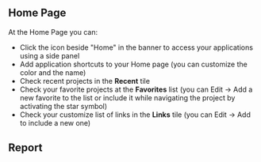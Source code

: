 ## Home Page

At the Home Page you can:

* Click the icon beside "Home" in the banner to access your applications using a side panel
* Add application shortcuts to your Home page (you can customize the color and the name)
* Check recent projects in the **Recent** tile
* Check your favorite projects at the **Favorites** list (you can Edit $\rightarrow$ Add a new favorite to the list or include it while navigating the project by activating the star symbol)
* Check your customize list of links in the **Links** tile (you can Edit $\rightarrow$ Add to include a new one)

## Report
